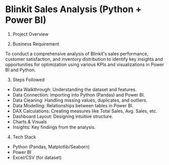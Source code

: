# Blinkit Sales Analysis (Python + Power BI)
1. Project Overview


2. Business Requirement

  To conduct a comprehensive analysis of Blinkit's sales performance, customer satisfaction, and inventory distribution to identify key insights and opportunities for optimization using various KPIs and 
  visualizations in Power BI and Python.

3. Steps Followed

  * Data Walkthrough: Understanding the dataset and features.
  * Data Connection: Importing into Python (Pandas) and Power BI.
  * Data Cleaning: Handling missing values, duplicates, and outliers.
  * Data Modelling: Relationships between tables in Power BI.
  * DAX Calculations: Creating measures like Total Sales, Avg. Sales, etc.
  * Dashboard Layout: Designing intuitive structure.
  * Charts & Visuals
  * Insights: Key findings from the analysis.

4. Tech Stack

  * Python (Pandas, Matplotlib/Seaborn)
  * Power BI
  * Excel/CSV (for dataset)
